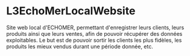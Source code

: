# L3EchoMerLocalWebsite
Site web local d'ECHOMER, permettant d'enregistrer leurs clients, leurs produits ainsi que leurs ventes, afin de pouvoir récupérer des données exploitables.
Le but est de pouvoir sortir les clients les plus fidèles, les produits les mieux vendus durant une période donnée, etc.
